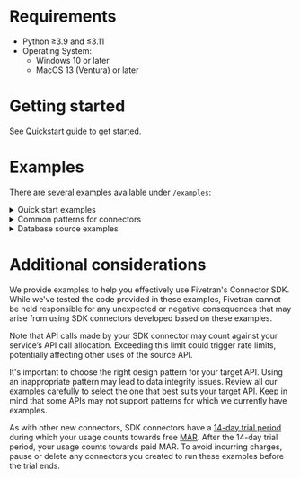 # Requirements
- Python ≥3.9 and ≤3.11
- Operating System:
  - Windows 10 or later
  - MacOS 13 (Ventura) or later

# Getting started
See [Quickstart guide](https://fivetran.com/docs/connectors/connector-sdk/quickstart-guide) to get started.

# Examples
There are several examples available under `/examples`:

<details>
  <summary>
    Quick start examples
  </summary>

### hello
Simplest example, append-only

### local
Emulated source, without any calls out to the internet

### configuration
Shows how to use secrets

### user_profiles
Shows the use of Pandas DataFrames to manipulate data prior to sending to Fivetran.

### weather
A realistic example, using a public API, fetching data from NOAA
</details>

<details>
<summary>
Common patterns for connectors
</summary>

<details>
<summary>
cursors
</summary>

### multiple_tables_with_cursors
The parent-child relationship between tables from incremental API endpoints, with the complex cursor.

### marketstack
This code retrieves different stock tickers and the daily price for those tickers using marketstack API. Refer its [Docs](https://polygon.io/docs/stocks/getting-started)
</details>

### pagination
Simple pagination example templates for the following types of paginations:
- keyset
- next_page_url
- offset_based
- page_number

### specified_types
Declares a schema and upserts all data types

### unspecified_types
Upserts all data types without specifying a schema

### three_operations
Shows how to use upsert, update and delete operations
</details>

<details>
<summary>
Database source examples
</summary>

### aws dynamo db authentication
Shows how to authenticate to aws using IAM role credentials and use it to sync records from dynamodb
boto3 package is used to create aws client. Refer its [Docs](https://boto3.amazonaws.com/v1/documentation/api/latest/index.html)

### redshift
This is an example to show how we can sync records from redshift DB via Connector SDK.
You would need to provide your redshift credentials for this example to work.

### key based replication
This shows key based replication from DB sources.
Replication keys are columns that are used to identify new and updated data for replication.
When you set a table to use Incremental Replication, you’ll also need to define a replication key for that table.
</details>

# Additional considerations

We provide examples to help you effectively use Fivetran's Connector SDK. While we've tested the code provided in these examples, Fivetran cannot be held responsible for any unexpected or negative consequences that may arise from using SDK connectors developed based on these examples.

Note that API calls made by your SDK connector may count against your service’s API call allocation. Exceeding this limit could trigger rate limits, potentially affecting other uses of the source API.

It's important to choose the right design pattern for your target API. Using an inappropriate pattern may lead to data integrity issues. Review all our examples carefully to select the one that best suits your target API. Keep in mind that some APIs may not support patterns for which we currently have examples.

As with other new connectors, SDK connectors have a [14-day trial period](https://fivetran.com/docs/getting-started/free-trials#newconnectorfreeuseperiod) during which your usage counts towards free [MAR](https://fivetran.com/docs/usage-based-pricing). After the 14-day trial period, your usage counts towards paid MAR. To avoid incurring charges, pause or delete any connectors you created to run these examples before the trial ends.